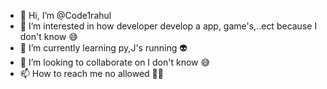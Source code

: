 - 👋 Hi, I’m @Code1rahul
- 👀 I’m interested in how developer develop a app, game's,..ect   because I don't know 😅
- 🌱 I’m currently learning py,J's running 👽
- 💞️ I’m looking to collaborate on I don't know 😅
- 📫 How to reach me no allowed 🔐👻

<!---
Code1rahul/Code1rahul is a ✨ special ✨ repository because its `README.md` (this file) appears on your GitHub profile.
You can click the Preview link to take a look at your changes.
--->
